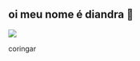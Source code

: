 ## oi meu nome é diandra 👋

![](https://media1.giphy.com/media/l0ExdMHUDKteztyfe/200.webp?cid=790b7611stz1j3mz30b7xw007djm8yt270y0cr0i5kw4gfe1&ep=v1_gifs_search&rid=200.webp&ct=g)

<!--
**diandrafelan/diandrafelan** is a ✨ _special_ ✨ repository because its `README.md` (this file) appears on your GitHub profile.

Here are some ideas to get you started:

- 🔭 sou emo ...
- 🌱 sou fria ...
- 👯 amo gatos ...
- 🤔 sou solitaria ...
- 💬 odeio escola ...
- 📫 sou louca ...
- 😄 nerd ...
- ⚡ estranha: ...
--> coringar
